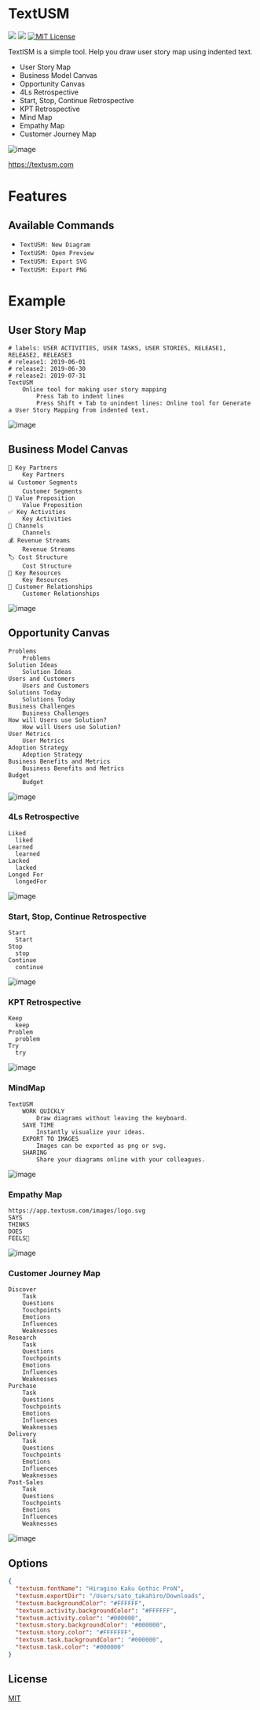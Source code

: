 # TextUSM

![](https://img.shields.io/badge/Release-v0.1.0-blue.svg?style=flat-square) ![](https://img.shields.io/badge/vscode-^1.33.0-blue.svg?style=flat-square) [![MIT License](https://img.shields.io/badge/license-MIT-blue.svg?style=flat)](LICENSE)

TextISM is a simple tool. Help you draw user story map using indented text.

- User Story Map
- Business Model Canvas
- Opportunity Canvas
- 4Ls Retrospective
- Start, Stop, Continue Retrospective
- KPT Retrospective
- Mind Map
- Empathy Map
- Customer Journey Map

![image](./img/textusm.gif)

https://textusm.com

# Features

## Available Commands

- `TextUSM: New Diagram`
- `TextUSM: Open Preview`
- `TextUSM: Export SVG`
- `TextUSM: Export PNG`

# Example

## User Story Map

```
# labels: USER ACTIVITIES, USER TASKS, USER STORIES, RELEASE1, RELEASE2, RELEASE3
# release1: 2019-06-01
# release2: 2019-06-30
# release2: 2019-07-31
TextUSM
    Online tool for making user story mapping
        Press Tab to indent lines
        Press Shift + Tab to unindent lines: Online tool for Generate a User Story Mapping from indented text.
```

![image](./img/usm.png)

## Business Model Canvas

```
👥 Key Partners
    Key Partners
📊 Customer Segments
    Customer Segments
🎁 Value Proposition
    Value Proposition
✅ Key Activities
    Key Activities
🚚 Channels
    Channels
💰 Revenue Streams
    Revenue Streams
🏷️ Cost Structure
    Cost Structure
💪 Key Resources
    Key Resources
💙 Customer Relationships
    Customer Relationships
```

![image](./img/bmc.png)

## Opportunity Canvas

```
Problems
    Problems
Solution Ideas
    Solution Ideas
Users and Customers
    Users and Customers
Solutions Today
    Solutions Today
Business Challenges
    Business Challenges
How will Users use Solution?
    How will Users use Solution?
User Metrics
    User Metrics
Adoption Strategy
    Adoption Strategy
Business Benefits and Metrics
    Business Benefits and Metrics
Budget
    Budget
```

![image](./img/opc.png)

### 4Ls Retrospective

```
Liked
  liked
Learned
  learned
Lacked
  lacked
Longed For
  longedFor
```

![image](./img/4ls.png)

### Start, Stop, Continue Retrospective

```
Start
  Start
Stop
  stop
Continue
  continue
```

![image](./img/ssc.png)

### KPT Retrospective

```
Keep
  keep
Problem
  problem
Try
  try
```

![image](./img/kpt.png)

### MindMap

```
TextUSM
    WORK QUICKLY
        Draw diagrams without leaving the keyboard.
    SAVE TIME
        Instantly visualize your ideas.
    EXPORT TO IMAGES
        Images can be exported as png or svg.
    SHARING
        Share your diagrams online with your colleagues.
```

![image](./img/mmp.png)

### Empathy Map

```
https://app.textusm.com/images/logo.svg
SAYS
THINKS
DOES
FEELS
```

![image](./img/emm.png)

### Customer Journey Map

```
Discover
    Task
    Questions
    Touchpoints
    Emotions
    Influences
    Weaknesses
Research
    Task
    Questions
    Touchpoints
    Emotions
    Influences
    Weaknesses
Purchase
    Task
    Questions
    Touchpoints
    Emotions
    Influences
    Weaknesses
Delivery
    Task
    Questions
    Touchpoints
    Emotions
    Influences
    Weaknesses
Post-Sales
    Task
    Questions
    Touchpoints
    Emotions
    Influences
    Weaknesses
```

![image](./img/cjm.png)

## Options

```json
{
  "textusm.fontName": "Hiragino Kaku Gothic ProN",
  "textusm.exportDir": "/Users/sato_takahiro/Downloads",
  "textusm.backgroundColor": "#FFFFFF",
  "textusm.activity.backgroundColor": "#FFFFFF",
  "textusm.activity.color": "#000000",
  "textusm.story.backgroundColor": "#000000",
  "textusm.story.color": "#FFFFFFF",
  "textusm.task.backgroundColor": "#000000",
  "textusm.task.color": "#000000"
}
```

## License

[MIT](http://opensource.org/licenses/MIT)
